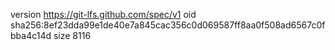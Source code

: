 version https://git-lfs.github.com/spec/v1
oid sha256:8ef23dda99e1de40e7a845cac356c0d069587ff8aa0f508ad6567c0fbba4c14d
size 8116
